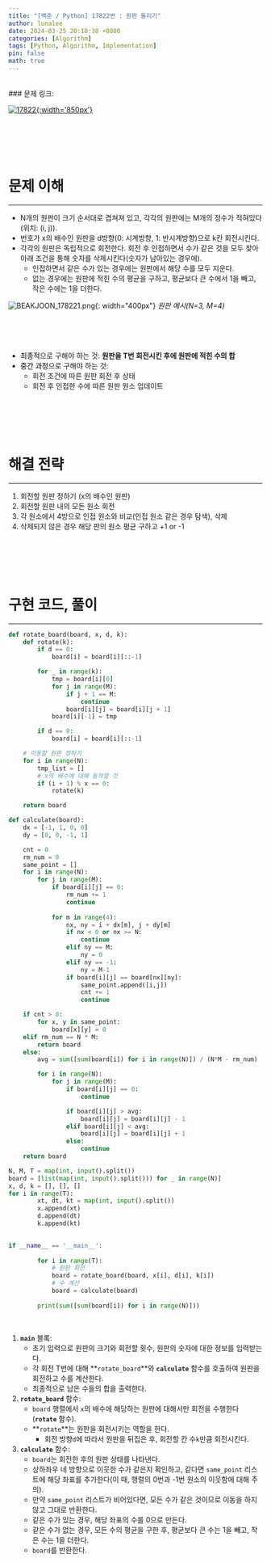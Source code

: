 ```yaml
---
title: "[백준 / Python] 17822번 : 원판 돌리기"
author: lunalee
date: 2024-03-25 20:10:38 +0800
categories: [Algorithm]
tags: [Python, Algorithm, Implementation]
pin: false
math: true
---
```


<br/>
### 문제 링크:

[![17822](https://github.com/cotes2020/jekyll-theme-chirpy/assets/34572874/d0f2cacd-36dc-4443-a8da-e4f875a358e0){:width='850px'}](https://www.acmicpc.net/problem/17822)

<br/><br/><br/><br/>

# 문제 이해

---

- N개의 원판이 크기 순서대로 겹쳐져 있고, 각각의 원판에는 M개의 정수가 적혀있다(위치: (i, j)).
- 번호가 x의 배수인 원판을 d방향(0: 시계방향, 1: 반시계방향)으로 k칸 회전시킨다.
- 각각의 원판은 독립적으로 회전한다. 회전 후 인접하면서 수가 같은 것을 모두 찾아 아래 조건을 통해 숫자를 삭제시킨다(숫자가 남아있는 경우에).
    - 인접하면서 같은 수가 있는 경우에는 원판에서 해당 수를 모두 지운다.
    - 없는 경우에는 원판에 적힌 수의 평균을 구하고, 평균보다 큰 수에서 1을 빼고, 작은 수에는 1을 더한다.

![BEAKJOON_178221.png](https://github.com/cotes2020/jekyll-theme-chirpy/assets/34572874/254c713b-1f5a-4eda-93bb-8048ab922ebf){: width="400px"}
_원판 예시(N=3, M=4)_

<br/><br/><br/>

- <mark style='background-color: var(--hl-yellow)'><span style='color: var(--text-color)'>최종적</span></mark>으로 구해야 하는 것: **원판을 T번 회전시킨 후에 원판에 적힌 수의 합**
- <mark style='background-color: var(--hl-green)'><span style='color: var(--text-color)'>중간 과정</span></mark>으로 구해야 하는 것:
    - 회전 조건에 따른 원판 회전 후 상태
    - 회전 후 인접한 수에 따른 원판 원소 업데이트
<br/><br/><br/><br/><br/><br/>

# 해결 전략

---

1. 회전할 원판 정하기 (x의 배수인 원판)
2. 회전할 원판 내의 모든 원소 회전
3. 각 원소에서 4방으로 인접 원소와 비교(인접 원소 같은 경우 탐색), 삭제
4. 삭제되지 않은 경우 해당 판의 원소 평균 구하고 +1 or -1
<br/><br/><br/><br/><br/><br/>

# 구현 코드, 풀이

---

```python
def rotate_board(board, x, d, k):
    def rotate(k):
        if d == 0:
            board[i] = board[i][::-1]

        for _ in range(k):
            tmp = board[i][0]
            for j in range(M):
                if j + 1 == M:
                    continue
                board[i][j] = board[i][j + 1]
            board[i][-1] = tmp

        if d == 0:
            board[i] = board[i][::-1]

    # 이동할 원판 정하기
    for i in range(N):
        tmp_list = []
        # x의 배수에 대해 동작할 것
        if (i + 1) % x == 0:
            rotate(k)

    return board

def calculate(board):
    dx = [-1, 1, 0, 0]
    dy = [0, 0, -1, 1]

    cnt = 0
    rm_num = 0
    same_point = []
    for i in range(N):
        for j in range(M):
            if board[i][j] == 0:
                rm_num += 1
                continue
                
            for m in range(4):
                nx, ny = i + dx[m], j + dy[m]
                if nx < 0 or nx >= N:
                    continue
                elif ny == M:
                    ny = 0
                elif ny == -1:
                    ny = M-1
                if board[i][j] == board[nx][ny]:
                    same_point.append([i,j])
                    cnt += 1
                    continue

    if cnt > 0:
        for x, y in same_point:
            board[x][y] = 0
    elif rm_num == N * M:
        return board
    else:
        avg = sum([sum(board[i]) for i in range(N)]) / (N*M - rm_num)

        for i in range(N):
            for j in range(M):
                if board[i][j] == 0:
                    continue

                if board[i][j] > avg:
                    board[i][j] = board[i][j] - 1
                elif board[i][j] < avg:
                    board[i][j] = board[i][j] + 1
                else:
                    continue
    return board

N, M, T = map(int, input().split())
board = [list(map(int, input().split())) for _ in range(N)]
x, d, k = [], [], []
for i in range(T):
		xt, dt, kt = map(int, input().split())
		x.append(xt)
		d.append(dt)
		k.append(kt)

		
if __name__ == '__main__':
		
		for i in range(T):
		    # 원판 회전
		    board = rotate_board(board, x[i], d[i], k[i])
		    # 수 계산
		    board = calculate(board)
		
		print(sum([sum(board[i]) for i in range(N)]))
```
<br/>

1. **`main`** 블록:
    - 초기 입력으로 원판의 크기와 회전할 횟수, 원판의 숫자에 대한 정보를 입력받는다.
    - 각 회전 T번에 대해 **`rotate_board`**와 **`calculate`** 함수를 호출하여 원판을 회전하고 수를 계산한다.
    - 최종적으로 남은 수들의 합을 출력한다.
2. **`rotate_board`** 함수:
    - `board` 행렬에서 `x`의 배수에 해당하는 원판에 대해서만 회전을 수행한다(**`rotate`** 함수).
    - **`rotate`**는 원판을 회전시키는 역할을 한다.
        - 회전 방향`d`에 따라서 원판을 뒤집은 후, 회전할 칸 수`k`만큼 회전시킨다.
3. **`calculate`** 함수:
    - `board`는 회전한 후의 원판 상태를 나타낸다.
    - 상하좌우 네 방향으로 이웃한 수가 같은지 확인하고, 같다면 `same_point` 리스트에 해당 좌표를 추가한다(이 때, 행렬의 0번과 -1번 원소의 이웃함에 대해 주의).
    - 만약 `same_point` 리스트가 비어있다면, 모든 수가 같은 것이므로 이동을 하지 않고 그대로 반환한다.
    - 같은 수가 있는 경우, 해당 좌표의 수를 0으로 만든다.
    - 같은 수가 없는 경우, 모든 수의 평균을 구한 후, 평균보다 큰 수는 1을 빼고, 작은 수는 1을 더한다.
    - `board`를 반환한다.
<br/><br/><br/><br/>
